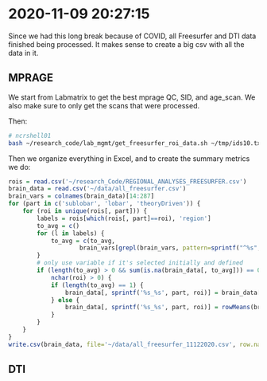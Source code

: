 # 2020-11-09 20:27:15

Since we had this long break because of COVID, all Freesurfer and DTI data
finished being processed. It makes sense to create a big csv with all the data
in it.

## MPRAGE

We start from Labmatrix to get the best mprage QC, SID, and age_scan. We also
make sure to only get the scans that were processed.

Then:

```bash
# ncrshell01
bash ~/research_code/lab_mgmt/get_freesurfer_roi_data.sh ~/tmp/ids10.txt
```

Then we organize everything in Excel, and to create the summary metrics we do:

```r
rois = read.csv('~/research_Code/REGIONAL_ANALYSES_FREESURFER.csv')
brain_data = read.csv('~/data/all_freesurfer.csv')
brain_vars = colnames(brain_data)[14:287]
for (part in c('sublobar', 'lobar', 'theoryDriven')) {
    for (roi in unique(rois[, part])) {
        labels = rois[which(rois[, part]==roi), 'region']
        to_avg = c()
        for (l in labels) {
            to_avg = c(to_avg,
                    brain_vars[grepl(brain_vars, pattern=sprintf("^%s", l))])
        }
        # only use variable if it's selected initially and defined
        if (length(to_avg) > 0 && sum(is.na(brain_data[, to_avg])) == 0 &&
            nchar(roi) > 0) {
            if (length(to_avg) == 1) {
                brain_data[, sprintf('%s_%s', part, roi)] = brain_data[, to_avg]
            } else {
                brain_data[, sprintf('%s_%s', part, roi)] = rowMeans(brain_data[, to_avg])
            }
        }
    }
}
write.csv(brain_data, file='~/data/all_freesurfer_11122020.csv', row.names=F, quote=F)
```

## DTI


